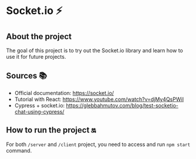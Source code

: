 # Socket.io ⚡

## About the project

The goal of this project is to try out the Socket.io library and learn how to use it for future projects.

## Sources 📚

- Official documentation: https://socket.io/
- Tutorial with React: https://www.youtube.com/watch?v=djMy4QsPWiI
- Cypress + socket.io: https://glebbahmutov.com/blog/test-socketio-chat-using-cypress/

## How to run the project 🔛

For both `/server` and `/client` project, you need to access and run `npm start` command.
